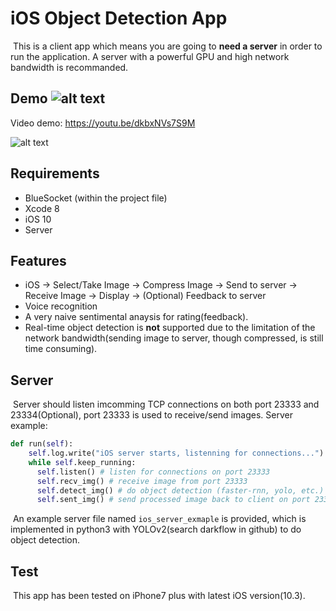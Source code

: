 # iOS Object Detection App

​	This is a client app which means you are going to **need a server** in order to run the application. A server with a powerful GPU and high network bandwidth is recommanded. 

## Demo   ![alt text](https://travis-ci.org/adamzjk/iOS-ObjectDetection.svg?branch=master)

 Video demo: https://youtu.be/dkbxNVs7S9M 

![alt text](http://wx4.sinaimg.cn/large/98d135cfly1fg13j1cs1tj21kw0xm7wh.jpg)

## Requirements 

- BlueSocket (within the project file)
- Xcode 8
- iOS 10
- Server

## Features

- iOS -> Select/Take Image -> Compress Image -> Send to server -> Receive Image -> Display -> (Optional) Feedback to server
- Voice recognition
- A very naive sentimental anaysis for rating(feedback).
- ​Real-time object detection is **not** supported due to the limitation of the network bandwidth(sending image to server, though compressed, is still time consuming).

## Server

​	Server should listen imcomming TCP connections on both port 23333 and 23334(Optional), port 23333 is used to receive/send images. Server example:

```python
def run(self):
    self.log.write("iOS server starts, listenning for connections...")
    while self.keep_running:
      self.listen() # listen for connections on port 23333
      self.recv_img() # receive image from port 23333
      self.detect_img() # do object detection (faster-rnn, yolo, etc.)
      self.sent_img() # send processed image back to client on port 23333
```

​	An example server file named ``ios_server_exmaple`` is provided, which is implemented in python3 with YOLOv2(search darkflow in github) to do object detection.

## Test

​	This app has been tested on iPhone7 plus with latest iOS version(10.3). 

